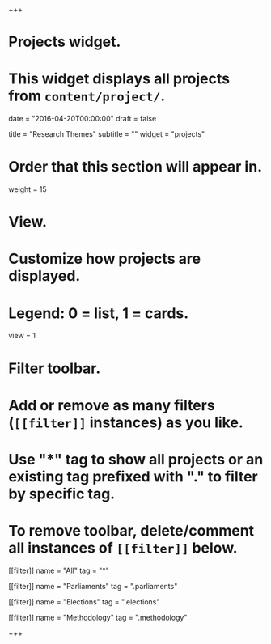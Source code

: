 +++
# Projects widget.
# This widget displays all projects from `content/project/`.

date = "2016-04-20T00:00:00"
draft = false

title = "Research Themes"
subtitle = ""
widget = "projects"

# Order that this section will appear in.
weight = 15

# View.
# Customize how projects are displayed.
# Legend: 0 = list, 1 = cards.
view = 1

# Filter toolbar.
# Add or remove as many filters (`[[filter]]` instances) as you like.
# Use "*" tag to show all projects or an existing tag prefixed with "." to filter by specific tag.
# To remove toolbar, delete/comment all instances of `[[filter]]` below.
[[filter]]
  name = "All"
  tag = "*"
  
[[filter]]
  name = "Parliaments"
  tag = ".parliaments"

[[filter]]
  name = "Elections"
  tag = ".elections"

[[filter]]
  name = "Methodology"
  tag = ".methodology"
  
+++

